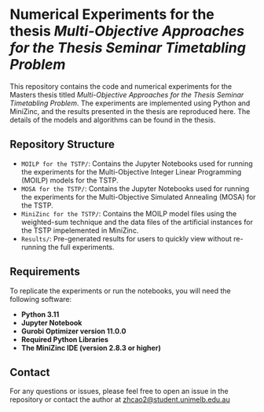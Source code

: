 # Numerical Experiments for the thesis *Multi-Objective Approaches for the Thesis Seminar Timetabling Problem*

This repository contains the code and numerical experiments for the Masters thesis titled *Multi-Objective Approaches for the Thesis Seminar Timetabling Problem*. The experiments are implemented using Python and MiniZinc, and the results presented in the thesis are reproduced here. The details of the models and algorithms can be found in the thesis.

## Repository Structure

- `MOILP for the TSTP/`: Contains the Jupyter Notebooks used for running the experiments for the Multi-Objective Integer Linear Programming (MOILP) models for the TSTP.
- `MOSA for the TSTP/`: Contains the Jupyter Notebooks used for running the experiments for the Multi-Objective Simulated Annealing (MOSA) for the TSTP.
- `MiniZinc for the TSTP/`: Contains the MOILP model files using the weighted-sum technique and the data files of the artificial instances for the TSTP impelemented in MiniZinc.
- `Results/`: Pre-generated results for users to quickly view without re-running the full experiments.

## Requirements

To replicate the experiments or run the notebooks, you will need the following software:

- **Python 3.11**
- **Jupyter Notebook**
- **Gurobi Optimizer version 11.0.0**
- **Required Python Libraries**
- **The MiniZinc IDE (version 2.8.3 or higher)**


## Contact
For any questions or issues, please feel free to open an issue in the repository or contact the author at zhcao2@student.unimelb.edu.au

